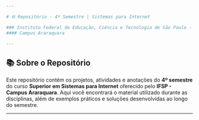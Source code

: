 ```yaml
---

# 🌐 Repositório - 4º Semestre | Sistemas para Internet

### Instituto Federal de Educação, Ciência e Tecnologia de São Paulo - IFSP
#### Campus Araraquara

---
```


## 📚 Sobre o Repositório

Este repositório contém os projetos, atividades e anotações do **4º semestre** do curso **Superior em Sistemas para Internet** oferecido pelo **IFSP - Campus Araraquara**. Aqui você encontrará o material utilizado durante as disciplinas, além de exemplos práticos e soluções desenvolvidas ao longo do semestre.

---
